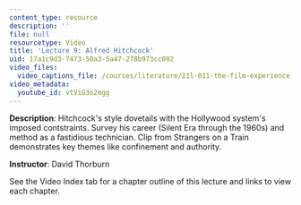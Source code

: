 ```yaml
---
content_type: resource
description: ''
file: null
resourcetype: Video
title: 'Lecture 9: Alfred Hitchcock'
uid: 17a1c9d3-7473-50a3-5a47-278b973cc092
video_files:
  video_captions_file: /courses/literature/21l-011-the-film-experience-fall-2013/lecture-videos-notes/lecture-9-alfred-hitchcock/vtViG3o2mgg.vtt
video_metadata:
  youtube_id: vtViG3o2mgg
---
```


**Description**: Hitchcock's style dovetails with the Hollywood system's imposed contstraints. Survey his career (Silent Era through the 1960s) and method as a fastidious technician. Clip from Strangers on a Train demonstrates key themes like confinement and authority.

**Instructor**: David Thorburn

See the Video Index tab for a chapter outline of this lecture and links to view each chapter.